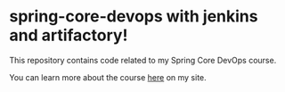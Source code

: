 # spring-core-devops with jenkins and artifactory!
This repository contains code related to my Spring Core DevOps course.

You can learn more about the course [here](http://courses.springframework.guru/courses/spring-core-dev-ops) on my site.
